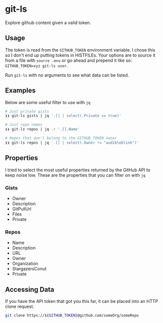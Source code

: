 # git-ls

Explore github content given a valid token.

## Usage

The token is read from the `GITHUB_TOKEN` environment variable. I chose this so I don't end up
putting tokens in HISTFILEs. Your options are to source it from a file with `source .env` or
go ahead and prepend it like so: `GITHUB_TOKEN=xyz git-ls user`.

Run `git-ls` with no arguments to see what data can be listed.

## Examples

Below are some useful filter to use with `jq`

```bash
# Just private gists
❯❯ git-ls gists | jq '.[] | select(.Private == true)'

# Just repo names
❯❯ git-ls repos | jq -r '.[].Name'

# Repos that don't belong to the GITHUB_TOKEN owner
❯❯ git-ls repos | jq '.[] | select(.Owner != "audibleblink")'
```

## Properties

I tried to select the most useful properties returned by the GitHub API to keep noise low.
These are the properties that you can filter on with `jq`

### Gists

* Owner
* Description
* GitPullUrl
* Files
* Private

### Repos

* Name
* Description
* URL
* Owner
* Organization
* StargazersConut
* Private


## Accessing Data
If you have the API token that got you this far, 
it can be placed into an HTTP clone request.

```bash
git clone https://${GITHUB_TOKEN}@github.com/someOrg/someRepo
```
